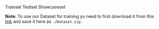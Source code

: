 Trainset
Testset
Showcaseset

**Note:** To use our Dataset for training yu need to first download it from this [link](https://drive.google.com/uc?export=download&id=1oS67xo1ti2JCGPZAq9G7M213-i1VxO6I) and save it here as `./Dataset.zip`. 

